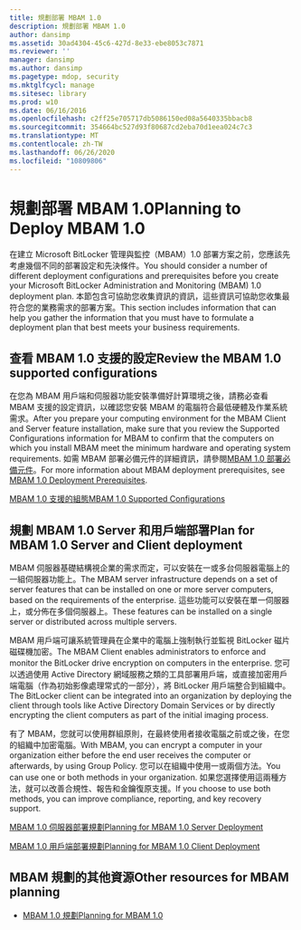 ```yaml
---
title: 規劃部署 MBAM 1.0
description: 規劃部署 MBAM 1.0
author: dansimp
ms.assetid: 30ad4304-45c6-427d-8e33-ebe8053c7871
ms.reviewer: ''
manager: dansimp
ms.author: dansimp
ms.pagetype: mdop, security
ms.mktglfcycl: manage
ms.sitesec: library
ms.prod: w10
ms.date: 06/16/2016
ms.openlocfilehash: c2ff25e705717db5086150ed08a5640335bbacb8
ms.sourcegitcommit: 354664bc527d93f80687cd2eba70d1eea024c7c3
ms.translationtype: MT
ms.contentlocale: zh-TW
ms.lasthandoff: 06/26/2020
ms.locfileid: "10809806"
---
```

# <span data-ttu-id="f0b69-103">規劃部署 MBAM 1.0</span><span class="sxs-lookup"><span data-stu-id="f0b69-103">Planning to Deploy MBAM 1.0</span></span>


<span data-ttu-id="f0b69-104">在建立 Microsoft BitLocker 管理與監控（MBAM）1.0 部署方案之前，您應該先考慮幾個不同的部署設定和先決條件。</span><span class="sxs-lookup"><span data-stu-id="f0b69-104">You should consider a number of different deployment configurations and prerequisites before you create your Microsoft BitLocker Administration and Monitoring (MBAM) 1.0 deployment plan.</span></span> <span data-ttu-id="f0b69-105">本節包含可協助您收集資訊的資訊，這些資訊可協助您收集最符合您的業務需求的部署方案。</span><span class="sxs-lookup"><span data-stu-id="f0b69-105">This section includes information that can help you gather the information that you must have to formulate a deployment plan that best meets your business requirements.</span></span>

## <span data-ttu-id="f0b69-106">查看 MBAM 1.0 支援的設定</span><span class="sxs-lookup"><span data-stu-id="f0b69-106">Review the MBAM 1.0 supported configurations</span></span>


<span data-ttu-id="f0b69-107">在您為 MBAM 用戶端和伺服器功能安裝準備好計算環境之後，請務必查看 MBAM 支援的設定資訊，以確認您安裝 MBAM 的電腦符合最低硬體及作業系統需求。</span><span class="sxs-lookup"><span data-stu-id="f0b69-107">After you prepare your computing environment for the MBAM Client and Server feature installation, make sure that you review the Supported Configurations information for MBAM to confirm that the computers on which you install MBAM meet the minimum hardware and operating system requirements.</span></span> <span data-ttu-id="f0b69-108">如需 MBAM 部署必備元件的詳細資訊，請參閱[MBAM 1.0 部署必備元件](mbam-10-deployment-prerequisites.md)。</span><span class="sxs-lookup"><span data-stu-id="f0b69-108">For more information about MBAM deployment prerequisites, see [MBAM 1.0 Deployment Prerequisites](mbam-10-deployment-prerequisites.md).</span></span>

[<span data-ttu-id="f0b69-109">MBAM 1.0 支援的組態</span><span class="sxs-lookup"><span data-stu-id="f0b69-109">MBAM 1.0 Supported Configurations</span></span>](mbam-10-supported-configurations.md)

## <span data-ttu-id="f0b69-110">規劃 MBAM 1.0 Server 和用戶端部署</span><span class="sxs-lookup"><span data-stu-id="f0b69-110">Plan for MBAM 1.0 Server and Client deployment</span></span>


<span data-ttu-id="f0b69-111">MBAM 伺服器基礎結構視企業的需求而定，可以安裝在一或多台伺服器電腦上的一組伺服器功能上。</span><span class="sxs-lookup"><span data-stu-id="f0b69-111">The MBAM server infrastructure depends on a set of server features that can be installed on one or more server computers, based on the requirements of the enterprise.</span></span> <span data-ttu-id="f0b69-112">這些功能可以安裝在單一伺服器上，或分佈在多個伺服器上。</span><span class="sxs-lookup"><span data-stu-id="f0b69-112">These features can be installed on a single server or distributed across multiple servers.</span></span>

<span data-ttu-id="f0b69-113">MBAM 用戶端可讓系統管理員在企業中的電腦上強制執行並監視 BitLocker 磁片磁碟機加密。</span><span class="sxs-lookup"><span data-stu-id="f0b69-113">The MBAM Client enables administrators to enforce and monitor the BitLocker drive encryption on computers in the enterprise.</span></span> <span data-ttu-id="f0b69-114">您可以透過使用 Active Directory 網域服務之類的工具部署用戶端，或直接加密用戶端電腦（作為初始影像處理常式的一部分），將 BitLocker 用戶端整合到組織中。</span><span class="sxs-lookup"><span data-stu-id="f0b69-114">The BitLocker client can be integrated into an organization by deploying the client through tools like Active Directory Domain Services or by directly encrypting the client computers as part of the initial imaging process.</span></span>

<span data-ttu-id="f0b69-115">有了 MBAM，您就可以使用群組原則，在最終使用者接收電腦之前或之後，在您的組織中加密電腦。</span><span class="sxs-lookup"><span data-stu-id="f0b69-115">With MBAM, you can encrypt a computer in your organization either before the end user receives the computer or afterwards, by using Group Policy.</span></span> <span data-ttu-id="f0b69-116">您可以在組織中使用一或兩個方法。</span><span class="sxs-lookup"><span data-stu-id="f0b69-116">You can use one or both methods in your organization.</span></span> <span data-ttu-id="f0b69-117">如果您選擇使用這兩種方法，就可以改善合規性、報告和金鑰復原支援。</span><span class="sxs-lookup"><span data-stu-id="f0b69-117">If you choose to use both methods, you can improve compliance, reporting, and key recovery support.</span></span>

[<span data-ttu-id="f0b69-118">MBAM 1.0 伺服器部署規劃</span><span class="sxs-lookup"><span data-stu-id="f0b69-118">Planning for MBAM 1.0 Server Deployment</span></span>](planning-for-mbam-10-server-deployment.md)

[<span data-ttu-id="f0b69-119">MBAM 1.0 用戶端部署規劃</span><span class="sxs-lookup"><span data-stu-id="f0b69-119">Planning for MBAM 1.0 Client Deployment</span></span>](planning-for-mbam-10-client-deployment.md)

## <a href="" id="other-resources-for-mbam-planning-"></a><span data-ttu-id="f0b69-120">MBAM 規劃的其他資源</span><span class="sxs-lookup"><span data-stu-id="f0b69-120">Other resources for MBAM planning</span></span>


-   [<span data-ttu-id="f0b69-121">MBAM 1.0 規劃</span><span class="sxs-lookup"><span data-stu-id="f0b69-121">Planning for MBAM 1.0</span></span>](planning-for-mbam-10.md)

 

 





